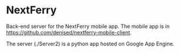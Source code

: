 NextFerry
=========

Back-end server for the NextFerry mobile app.   The mobile app is in https://github.com/denised/nextferry-mobile-client.

The server (./Server2) is a python app hosted on Google App Engine.



